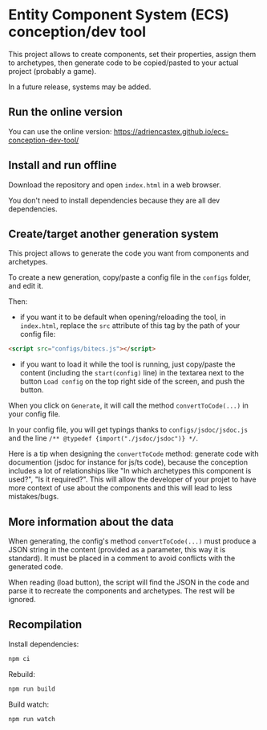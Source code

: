 # Entity Component System (ECS) conception/dev tool

This project allows to create components, set their properties, assign them to archetypes, then generate code to be copied/pasted to your actual project (probably a game).

In a future release, systems may be added.

## Run the online version

You can use the online version:
https://adriencastex.github.io/ecs-conception-dev-tool/

## Install and run offline

Download the repository and open `index.html` in a web browser.

You don't need to install dependencies because they are all dev dependencies.

## Create/target another generation system

This project allows to generate the code you want from components and archetypes.

To create a new generation, copy/paste a config file in the `configs` folder, and edit it.

Then:
* if you want it to be default when opening/reloading the tool, in `index.html`, replace the `src` attribute of this tag by the path of your config file:
```html
<script src="configs/bitecs.js"></script>
```
* if you want to load it while the tool is running, just copy/paste the content (including the `start(config)` line) in the textarea next to the button `Load config` on the top right side of the screen, and push the button.

When you click on `Generate`, it will call the method `convertToCode(...)` in your config file.

In your config file, you will get typings thanks to `configs/jsdoc/jsdoc.js` and the line `/** @typedef {import("./jsdoc/jsdoc")} */`.

Here is a tip when designing the `convertToCode` method: generate code with documention (jsdoc for instance for js/ts code), because the conception includes a lot of relationships like "In which archetypes this component is used?", "Is it required?". This will allow the developer of your projet to have more context of use about the components and this will lead to less mistakes/bugs.

## More information about the data

When generating, the config's method `convertToCode(...)` must produce a JSON string in the content (provided as a parameter, this way it is standard). It must be placed in a comment to avoid conflicts with the generated code.

When reading (load button), the script will find the JSON in the code and parse it to recreate the components and archetypes. The rest will be ignored.

## Recompilation

Install dependencies:
```bash
npm ci
```

Rebuild:
```bash
npm run build
```

Build watch:
```bash
npm run watch
```
